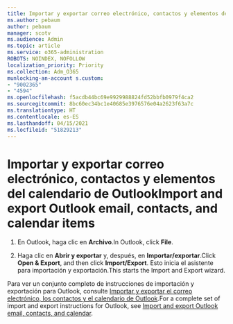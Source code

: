 ```yaml
---
title: Importar y exportar correo electrónico, contactos y elementos del calendario de Outlook
ms.author: pebaum
author: pebaum
manager: scotv
ms.audience: Admin
ms.topic: article
ms.service: o365-administration
ROBOTS: NOINDEX, NOFOLLOW
localization_priority: Priority
ms.collection: Adm_O365
munlocking-an-account s.custom:
- "9002365"
- "4594"
ms.openlocfilehash: f5acdb44bc69e9929988824fd52bbfb0979f4ca2
ms.sourcegitcommit: 8bc60ec34bc1e40685e3976576e04a2623f63a7c
ms.translationtype: HT
ms.contentlocale: es-ES
ms.lasthandoff: 04/15/2021
ms.locfileid: "51829213"
---
```

# <a name="import-and-export-outlook-email-contacts-and-calendar-items"></a><span data-ttu-id="3f777-102">Importar y exportar correo electrónico, contactos y elementos del calendario de Outlook</span><span class="sxs-lookup"><span data-stu-id="3f777-102">Import and export Outlook email, contacts, and calendar items</span></span>

1. <span data-ttu-id="3f777-103">En Outlook, haga clic en **Archivo**.</span><span class="sxs-lookup"><span data-stu-id="3f777-103">In Outlook, click **File**.</span></span>

2. <span data-ttu-id="3f777-104">Haga clic en **Abrir y exportar** y, después, en **Importar/exportar**.</span><span class="sxs-lookup"><span data-stu-id="3f777-104">Click **Open & Export**, and then click **Import/Export**.</span></span> <span data-ttu-id="3f777-105">Esto inicia el asistente para importación y exportación.</span><span class="sxs-lookup"><span data-stu-id="3f777-105">This starts the Import and Export wizard.</span></span>

<span data-ttu-id="3f777-106">Para ver un conjunto completo de instrucciones de importación y exportación para Outlook, consulte [Importar y exportar el correo electrónico, los contactos y el calendario de Outlook](https://support.office.com/article/import-and-export-outlook-email-contacts-and-calendar-92577192-3881-4502-b79d-c3bbada6c8ef).</span><span class="sxs-lookup"><span data-stu-id="3f777-106">For a complete set of import and export instructions for Outlook, see [Import and export Outlook email, contacts, and calendar](https://support.office.com/article/import-and-export-outlook-email-contacts-and-calendar-92577192-3881-4502-b79d-c3bbada6c8ef).</span></span>
